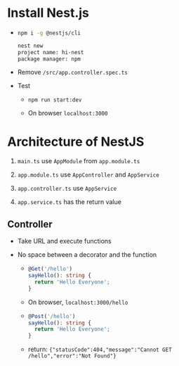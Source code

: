 # Install Nest.js

- ```bash
  npm i -g @nestjs/cli

  nest new
  project name: hi-nest
  package manager: npm
  ```

- Remove `/src/app.controller.spec.ts`

- Test

  - `npm run start:dev`

  - On browser `localhost:3000`

# Architecture of NestJS

1. `main.ts` use `AppModule` from `app.module.ts`

2. `app.module.ts` use `AppController` and `AppService`

3. `app.controller.ts` use `AppService`

4. `app.service.ts` has the return value

## Controller

- Take URL and execute functions

- No space between a decorator and the function

  - ```ts
    @Get('/hello')
    sayHello(): string {
      return 'Hello Everyone';
    }
    ```

  - On browser, `localhost:3000/hello`

  - ```ts
    @Post('/hello')
    sayHello(): string {
      return 'Hello Everyone';
    }
    ```

  - return: `{"statusCode":404,"message":"Cannot GET /hello","error":"Not Found"}`



